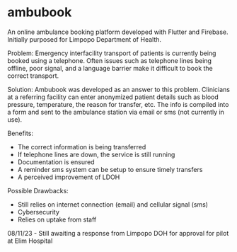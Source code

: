 # ambubook

An online ambulance booking platform developed with Flutter and Firebase.
Initially purposed for Limpopo Department of Health. 

Problem: Emergency interfacility transport of patients is currently being booked using a telephone. Often issues such as telephone lines being offline, poor signal, and a language barrier make it difficult to book the correct transport. 

Solution: Ambubook was developed as an answer to this problem. Clinicians at a referring facility can enter anonymized patient details such as blood pressure, temperature, the reason for transfer, etc. The info is compiled into a form and sent to the ambulance station via email or sms (not currently in use). 

Benefits: 
- The correct information is being transferred
- If telephone lines are down, the service is still running
- Documentation is ensured
- A reminder sms system can be setup to ensure timely transfers
- A perceived improvement of LDOH

Possible Drawbacks:
- Still relies on internet connection (email) and cellular signal (sms)
- Cybersecurity
- Relies on uptake from staff

08/11/23 - Still awaiting a response from Limpopo DOH for approval for pilot at Elim Hospital


